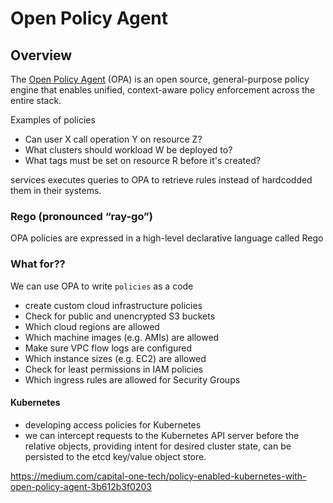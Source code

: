 # Open Policy Agent 

## Overview

The [Open Policy Agent](https://github.com/open-policy-agent/opa) (OPA) is an open source, general-purpose policy engine that enables unified, context-aware policy enforcement across the entire stack.

Examples of policies

- Can user X call operation Y on resource Z?
- What clusters should workload W be deployed to?
- What tags must be set on resource R before it's created?

services executes queries to OPA to retrieve rules instead of hardcodded them in their systems.

### Rego (pronounced “ray-go”) 

OPA policies are expressed in a high-level declarative language called Rego

### What for??

We can use OPA to write `policies` as a code

- create custom cloud infrastructure policies
- Check for public and unencrypted S3 buckets
- Which cloud regions are allowed
- Which machine images (e.g. AMIs) are allowed
- Make sure VPC flow logs are configured
- Which instance sizes (e.g. EC2) are allowed
- Check for least permissions in IAM policies
- Which ingress rules are allowed for Security Groups

#### Kubernetes

- developing access policies for Kubernetes
- we can intercept requests to the Kubernetes API server before the relative objects, providing intent for desired cluster state, can be persisted to the etcd key/value object store.


https://medium.com/capital-one-tech/policy-enabled-kubernetes-with-open-policy-agent-3b612b3f0203